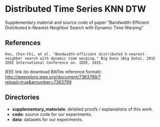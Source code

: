# Distributed Time Series KNN DTW

Supplementary material and source code of paper "Bandwidth-Efficient Distributed k-Nearest-Neighbor Search with Dynamic Time Warping"

## References

```
Hsu, Chin-Chi, et al. "Bandwidth-efficient distributed k-nearest-neighbor search with dynamic time warping." Big Data (Big Data), 2015 IEEE International Conference on. IEEE, 2015.
```

IEEE link (to download BibTex reference format):
http://ieeexplore.ieee.org/document/7363799/?reload=true&arnumber=7363799

## Directories

* **supplementary_materials**: detailed proofs / explanations of this work.
* **code**: source code for our experiments.
* **data**: datasets for our experiments.
